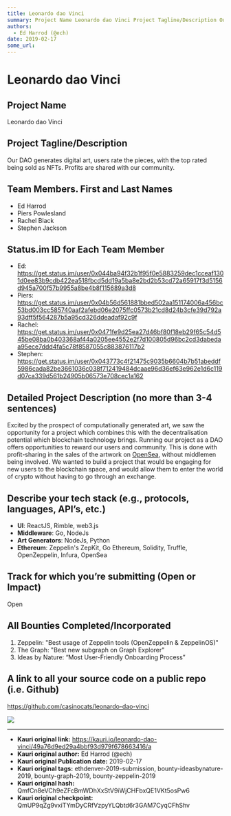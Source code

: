 ```yaml
---
title: Leonardo dao Vinci
summary: Project Name Leonardo dao Vinci Project Tagline/Description Our DAO generates digital art, users rate the pieces, with the top rated being sold as NFTs. Profits are shared with our community. Team Members. First and Last Names Ed Harrod Piers Powlesland Rachel Black Stephen Jackson Status.im ID for Each Team Member Ed- https-//get.status.im/user/0x044ba94f32b1f95f0e5883259dec1cceaf1301d0ee83b9cdb422ea518fbcd5dd19a5ba8e2bd2b53cd72a65917f3d5156d945a700f57b9955a8be4b8f115689a3d8 Piers- https-//get.
authors:
  - Ed Harrod (@ech)
date: 2019-02-17
some_url: 
---
```


# Leonardo dao Vinci


## Project Name
Leonardo dao Vinci

## Project Tagline/Description
Our DAO generates digital art, users rate the pieces, with the top rated being sold as NFTs. Profits are shared with our community.

## Team Members. First and Last Names

- Ed Harrod
- Piers Powlesland
- Rachel Black
- Stephen Jackson

## Status.im ID for Each Team Member

- Ed:
https://get.status.im/user/0x044ba94f32b1f95f0e5883259dec1cceaf1301d0ee83b9cdb422ea518fbcd5dd19a5ba8e2bd2b53cd72a65917f3d5156d945a700f57b9955a8be4b8f115689a3d8
- Piers: https://get.status.im/user/0x04b56d561881bbed502aa151174006a456bc53bd003cc585740aaf2afebd06e2075ffc0573b21cd8d24b3cfe39d792a93dff5f564287b5a95cd326ddeadaf92c9f
- Rachel: 
https://get.status.im/user/0x0471fe9d25ea27d46bf80f18eb29f65c54d545be08ba0b403368af44a0205ee4552e2f7d100805d96bc2cd3dabedaa95ece7ddd4fa5c78f8587055c883876117b2
- Stephen: 
https://get.status.im/user/0x043773c4f21475c9035b6604b7b51abeddf5986cada82be3661036c038f712419484dcaae96d36ef63e962e1d6c119d07ca339d561b24905b06573e708cec1a162

## Detailed Project Description (no more than 3-4 sentences)
Excited by the prospect of computationally generated art, we saw the opportunity for a project which combines this with the decentralisation potential which blockchain technology brings. Running our project as a DAO offers opportunities to reward our users and community. This is done with profit-sharing in the sales of the artwork on [OpenSea](https://opensea.io/), without middlemen being involved.
We wanted to build a project that would be engaging for new users to the blockchain space, and would allow them to enter the world of crypto without having to go through an exchange. 

## Describe your tech stack (e.g., protocols, languages, API’s, etc.)
- **UI**: ReactJS, Rimble, web3.js
- **Middleware**: Go, NodeJs
- **Art Generators**: NodeJs, Python
- **Ethereum**: Zeppelin's ZepKit, Go Ethereum, Solidity, Truffle, OpenZeppelin, Infura, OpenSea

## Track for which you’re submitting (Open or Impact)
Open

## All Bounties Completed/Incorporated

1. Zeppelin: "Best usage of Zeppelin tools (OpenZeppelin & ZeppelinOS)"
2. The Graph: "Best new subgraph on Graph Explorer"
3. Ideas by Nature: “Most User-Friendly Onboarding Process”

## A link to all your source code on a public repo (i.e. Github)
https://github.com/casinocats/leonardo-dao-vinci

![](https://ipfs.infura.io/ipfs/QmNnGHrFmV3R8aK86s5aeVYa5i3sNTj7qSzCbJ7MvtBjbo)






---

- **Kauri original link:** https://kauri.io/leonardo-dao-vinci/49a76d9ed29a4bbf93d979f678663416/a
- **Kauri original author:** Ed Harrod (@ech)
- **Kauri original Publication date:** 2019-02-17
- **Kauri original tags:** ethdenver-2019-submission, bounty-ideasbynature-2019, bounty-graph-2019, bounty-zeppelin-2019
- **Kauri original hash:** QmfCn8eVCh9eZFcBmWDhXxStV9iWjCHFbxQE1VKt5osPw6
- **Kauri original checkpoint:** QmUP9qZg9vxiTYmDyCRfVzpyYLQbtd6r3GAM7CyqCFhShv




